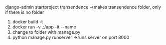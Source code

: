 django-admin startproject transendence ->makes transendence folder, only if there is no folder

1) docker build -t <imagename>
2) docker run -v .:/app -it --name <containername> <imagename>
3) change to folder with manage.py
4) python manage.py runserver ->runs server on port 8000
